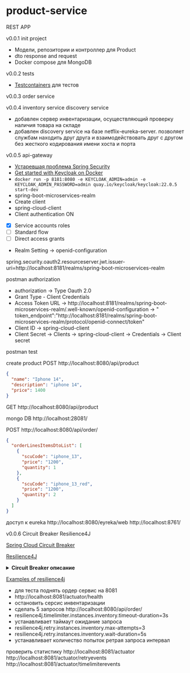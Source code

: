 # product-service

REST APP

v0.0.1 init project

* Модели, репозитории и контроллер для Product
* dto response and request
* Docker compose для MongoDB

v0.0.2 tests

* [Testcontainers](https://testcontainers.com/guides/getting-started-with-testcontainers-for-java/)
  для тестов

v0.0.3 order service

v0.0.4 inventory service discovery service

* добавлен сервер инвентаризации, осуществляющий проверку наличия товара на складе
* добавлен discovery service на базе netflix-eureka-server. позволяет службам находить друг друга и
  взаимодействовать друг с другом без жесткого кодирования имени хоста и порта

v0.0.5 api-gateway

* [Устаревшая проблема Spring Security](https://stackoverflow.com/questions/76339307/spring-security-deprecated-issue)
* [Get started with Keycloak on Docker](https://www.keycloak.org/getting-started/getting-started-docker)
* `docker run -p 8181:8080 -e KEYCLOAK_ADMIN=admin -e KEYCLOAK_ADMIN_PASSWORD=admin quay.io/keycloak/keycloak:22.0.5 start-dev`
* spring-boot-microservices-realm
* Create client
* spring-cloud-client
* Client authentication ON
* [x] Service accounts roles
* [ ] Standard flow
* [ ] Direct access grants
* Realm Setting -> openid-configuration

spring.security.oauth2.resourceserver.jwt.issuer-uri=http://localhost:8181/realms/spring-boot-microservices-realm

postman authorization

* authorization -> Type Oauth 2.0
* Grant Type - Client Credentials
* Access Token URL
  -> http://localhost:8181/realms/spring-boot-microservices-realm/.well-known/openid-configuration
  ->
  "
  token_endpoint":"http://localhost:8181/realms/spring-boot-microservices-realm/protocol/openid-connect/token"
* Client ID -> spring-cloud-client
* Client Secret -> Clients -> spring-cloud-client -> Credentials -> Client secret

postman test

create product
POST http://localhost:8080/api/product

```json
{
  "name": "Iphone 14",
  "description": "iphone 14",
  "price": 1400
}
```

GET http://localhost:8080/api/product

mongo DB http://localhost:28081/

POST http://localhost:8080/api/order/

```json
{
  "orderLinesItemsDtoList": [
    {
      "scuCode": "iphone_13",
      "price": "1200",
      "quantity": 1
    },
    {
      "scuCode": "iphone_13_red",
      "price": "1200",
      "quantity": 2
    }
  ]
}
```

доступ к eureka
http://localhost:8080/eyreka/web
http://localhost:8761/

v0.0.6 Circuit Breaker Resilience4J

[Spring Cloud Circuit Breaker](https://spring.io/projects/spring-cloud-circuitbreaker)

[Resilience4J](https://github.com/resilience4j/resilience4j)

<details>
<summary><strong>Circuit Breaker описание</strong></summary>

Spring Cloud Circuit Breaker - это часть проекта Spring Cloud, предназначенная для обработки
ситуаций, когда одна из служб в вашем микросервисном приложении становится нестабильной или
недоступной. Это помогает в создании устойчивых и отказоустойчивых систем.

<p>Как это работает:</p>
<ol>
<li>
Circuit Breaker (Защитный выключатель): Circuit Breaker - это паттерн проектирования, который позволяет системе изолировать компонент или службу, когда она становится нестабильной. Вместо того, чтобы давать запросы к нестабильной службе, Circuit Breaker блокирует доступ к этой службе и предоставляет альтернативные данные или возвращает ошибку без вызова нестабильной службы.
</li>
<li>
Fallback (Резервный вариант): Если Circuit Breaker обнаруживает, что служба недоступна, он может использовать резервный вариант - заранее определенный ответ или логику, которая возвращает данные пользователю вместо результата вызова недоступной службы.
</li>
<li>
Мониторинг и восстановление: Circuit Breaker также обычно включает мониторинг. Если служба
восстанавливается и становится стабильной снова, Circuit Breaker может автоматически восстановить
доступ к ней.
</li>
</ol>

<p>Почему это важно:</p>
<lo>
<li>
Повышение устойчивости: Circuit Breaker предотвращает перегрузку нестабильных служб, предотвращая таким образом сбои в системе из-за одной нестабильной части.
</li>
<li>
Быстрое восстановление: Путем блокировки недоступной службы и использования резервных вариантов, система может продолжать работать даже при временных сбоях в других службах.
</li>
<li>
Предсказуемость поведения: Circuit Breaker предоставляет предсказуемое поведение при сбоях, позволяя приложению более гибко реагировать на проблемы с доступностью.
</li>
</lo>

<p>
Spring Cloud Circuit Breaker предоставляет абстрактный уровень для работы с различными реализациями Circuit Breaker, такими как Netflix Hystrix, Resilience4j и Spring Retry. Он упрощает конфигурацию и интеграцию Circuit Breaker в вашем микросервисном приложении, облегчая обработку ошибок и обеспечивая устойчивость системы.
</p>

</details>

[Examples of resilience4j](https://resilience4j.readme.io/docs/getting-started-3)

* для теста поднять ордер сервис на 8081
* http://localhost:8081/actuator/health
* остановить серсис инвентаризации
* сделать 5 запросов http://localhost:8080/api/order/
* resilience4j.timelimiter.instances.inventory.timeout-duration=3s
* устанавливает таймаут ожидание запроса
* resilience4j.retry.instances.inventory.max-attempts=3
* resilience4j.retry.instances.inventory.wait-duration=5s
* устанавливает количество попыток ретрая запроса интервал

проверить статистику
http://localhost:8081/actuator
http://localhost:8081/actuator/retryevents
http://localhost:8081/actuator/timelimiterevents

